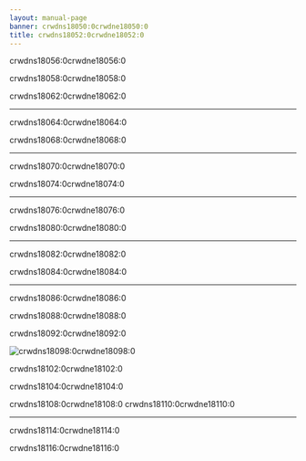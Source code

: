 ```yaml
---
layout: manual-page
banner: crwdns18050:0crwdne18050:0
title: crwdns18052:0crwdne18052:0
---
```


<div class="section-title">crwdns18056:0crwdne18056:0</div>
<div class="section-body">
    <div class="button-action-group">
        <p class="button-action button">crwdns18058:0crwdne18058:0</p>
        <p class="button-action-text">crwdns18062:0crwdne18062:0</p>
    </div>
    <hr>
    <div class="button-action-group">
        <p class="button-action button">crwdns18064:0crwdne18064:0</p>
        <p class="button-action-text">crwdns18068:0crwdne18068:0</p>
    </div>
    <hr>
    <div class="button-action-group">
        <p class="button-action button">crwdns18070:0crwdne18070:0</p>
        <p class="button-action-text">crwdns18074:0crwdne18074:0</p>
    </div>
    <hr>
    <div class="button-action-group">
        <p class="button-action button">crwdns18076:0crwdne18076:0</p>
        <p class="button-action-text">crwdns18080:0crwdne18080:0</p>
    </div>
    <hr>
    <div class="button-action-group">
        <p class="button-action button">crwdns18082:0crwdne18082:0</p>
        <p class="button-action-text">crwdns18084:0crwdne18084:0</p>
    </div>
    <hr>
    <div class="button-action-group">
        <p class="button-action button">crwdns18086:0crwdne18086:0</p>
        <p class="button-action-text">crwdns18088:0crwdne18088:0</p>
    </div>
</div>
<div class="section-title">crwdns18092:0crwdne18092:0</div>
<div class="section-body">
    <div class="button-action-group">
        <p class="button-action"><img src="crwdns18094:0crwdne18094:0" alt="crwdns18098:0crwdne18098:0"></p>
        <p class="button-action-text">crwdns18102:0crwdne18102:0</p>
    </div>
</div>
<div class="section-title">crwdns18104:0crwdne18104:0</div>
<div class="section-body">
    <p>
        crwdns18108:0crwdne18108:0 crwdns18110:0crwdne18110:0
    </p>
    <hr>
    <p>
        crwdns18114:0crwdne18114:0
    </p>
    <p>
        crwdns18116:0crwdne18116:0
    </p>
</div>
